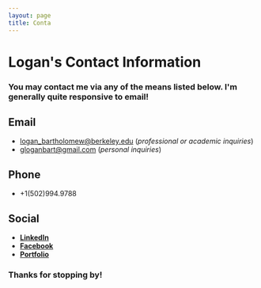 ```yaml
---
layout: page
title: Conta
---
```


# Logan's Contact Information
### You may contact me via any of the means listed below. I'm generally quite responsive to email!

## Email

* logan_bartholomew@berkeley.edu (*professional or academic inquiries*)
* gloganbart@gmail.com (*personal inquiries*)

## Phone

* +1(502)994.9788

## Social
* [**LinkedIn**](https://www.linkedin.com/in/logan-bartholomew-343909158/)
* [**Facebook**](https://www.facebook.com/gloganbart/)
* [**Portfolio**](https://loganbartholomew.carbonmade.com/)

### Thanks for stopping by!
